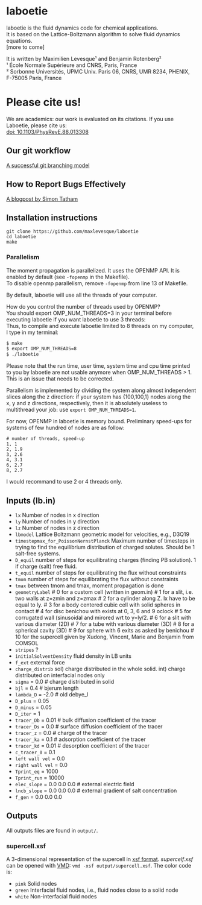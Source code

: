 # laboetie

laboetie is the fluid dynamics code for chemical applications.  
It is based on the Lattice-Boltzmann algorithm to solve fluid dynamics equations.  
[more to come]

It is written by Maximilien Levesque¹ and Benjamin Rotenberg²  
¹ École Normale Supérieure and CNRS, Paris, France  
² Sorbonne Universités, UPMC Univ. Paris 06, CNRS, UMR 8234, PHENIX, F-75005 Paris, France

# Please cite us!

We are academics: our work is evaluated on its citations. If you use Laboetie, please cite us:  
[doi: 10.1103/PhysRevE.88.013308](http://dx.doi.org/10.1103/PhysRevE.88.013308)


## Our git workflow

[A successful git branching model](http://nvie.com/posts/a-successful-git-branching-model/)

## How to Report Bugs Effectively

[A blogpost by Simon Tatham](http://www.chiark.greenend.org.uk/~sgtatham/bugs.html)



## Installation instructions

```
git clone https://github.com/maxlevesque/laboetie
cd laboetie
make
```

### Parallelism

The moment propagation is parallelized. It uses the OPENMP API. It is enabled by default (see `-fopenmp` in the Makefile).  
To disable openmp parallelism, remove `-fopenmp` from line 13 of Makefile.

By default, laboetie will use all the threads of your computer.

How do you control the number of threads used by OPENMP?  
You should export OMP_NUM_THREADS=3 in your terminal before executing laboetie if you want laboetie to use 3 threads:  
Thus, to compile and execute laboetie limited to 8 threads on my computer, I type in my terminal:
```bash
$ make
$ export OMP_NUM_THREADS=8
$ ./laboetie
```

Please note that the run time, user time, system time and cpu time printed to you by laboetie are not usable anymore when OMP_NUM_THREADS > 1. This is an issue that needs to be corrected.

Parallelism is implemented by dividing the system along almost independent slices along the z direction: if your system has {100,100,1} nodes along the x, y and z directions, respectively, then it is absolutely useless to multithread your job: use `export OMP_NUM_THREADS=1`.

For now, OPENMP in laboetie is memory bound. Preliminary speed-ups for systems of few hundred of nodes are as follow:
```
# number of threads, speed-up
1, 1
2, 1.9
3, 2.6
4, 3.1
6, 2.7
8, 2.7
```

I would recommand to use 2 or 4 threads only.

## Inputs (lb.in)

* `lx` Number of nodes in x direction
* `ly` Number of nodes in y direction
* `lz` Number of nodes in z direction
* `lbmodel` Lattice Boltzmann geometric model for velocities, e.g., D3Q19
* `timestepmax_for_PoissonNernstPlanck` Maximum number of timesteps in trying to find the equilibrium distribution of charged solutes. Should be 1 salt-free systems.
* `D_equil` number of steps for equilibrating charges (finding PB solution). 1 if charge (salt) free fluid.
* `t_equil` number of steps for equilibrating the flux without constraints
* `tmom` number of steps for equilibrating the flux without constraints
* `tmax` between tmom and tmax, moment propagation is done
* `geometryLabel`
                  # 0 for a custom cell (written in geom.in)
                  # 1 for a slit, i.e. two walls at z=zmin and z=zmax
                  # 2 for a cylinder along Z. lx have to be equal to ly.
                  # 3 for a body centered cubic cell with solid spheres in contact
                  # 4 for disc benichou with exists at 0, 3, 6 and 9 oclock
                  # 5 for corrugated wall (sinusoidal and mirored wrt to y=ly/2.
                  # 6 for a slit with various diameter (2D)
                  # 7 for a tube with various diameter (3D)
                  # 8 for a spherical cavity (3D)
                  # 9 for sphere with 6 exits as asked by benichou
                  # 10 for the supercell given by Xudong, Vincent, Marie and Benjamin from COMSOL
* `stripes` ?
* `initialSolventDensity` fluid density in LB units
* `f_ext` external force
* `charge_distrib` sol) charge distributed in the whole solid. int) charge distributed on interfacial nodes only
* `sigma` = 0.0 # charge distributed in solid
* `bjl` = 0.4 # bjerum length
* `lambda_D` = -2.0 # old debye_l
* `D_plus` = 0.05
* `D_minus` = 0.05
* `D_iter` = 1
* `tracer_Db` = 0.01   # bulk diffusion coefficient of the tracer
* `tracer_Ds` = 0.0   # surface diffusion coefficient of the tracer
* `tracer_z` = 0.0     # charge of the tracer
* `tracer_ka` = 0.1    # adsorption coefficient of the tracer
* `tracer_kd` = 0.01    # desorption coefficient of the tracer
* `c_tracer_0` = 0.1
* `left wall vel` = 0.0
* `right wall vel` = 0.0
* `Tprint_eq` = 1000
* `Tprint_run` = 10000
* `elec_slope` = 0.0 0.0 0.0 # external electric field
* `lncb_slope` = 0.0 0.0 0.0 # external gradient of salt concentration
* `f_gen` = 0.0 0.0 0.0



## Outputs

All outputs files are found in `output/`.

### supercell.xsf

A 3-dimensional representation of the supercell in [xsf format](http://www.xcrysden.org/doc/XSF.html).
*supercelf.xsf* can be opened with [VMD](http://www.ks.uiuc.edu/Research/vmd/): ```vmd -xsf output/supercell.xsf```.
The color code is:
* `pink` Solid nodes
* `green` Interfacial fluid nodes, i.e., fluid nodes close to a solid node
* `white` Non-interfacial fluid nodes
